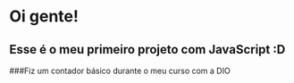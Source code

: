 # Oi gente!
## Esse é o meu primeiro projeto com JavaScript :D
###Fiz um contador básico  durante o meu curso com a DIO 
